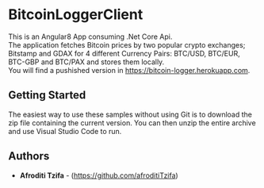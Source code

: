 # BitcoinLoggerClient
This is an Angular8 App consuming .Net Core Api.<br/>
The application fetches Bitcoin prices by two popular crypto exchanges; Bitstamp and GDAX for 4 different Currency Pairs: BTC/USD, BTC/EUR, BTC-GBP and BTC/PAX and stores them locally.<br/>
You will find a pushished version in https://bitcoin-logger.herokuapp.com.


## Getting Started

The easiest way to use these samples without using Git is to download the zip file containing the current version. You can then unzip the entire archive and use Visual Studio Code to run.


## Authors

* **Afroditi Tzifa** - (https://github.com/afroditiTzifa)

